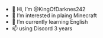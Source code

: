 - 👋 Hi, I’m @KingOfDarknes242
- 👀 I’m interested in plaing Minecraft
- 🌱 I’m currently learning English
- 📫 using Discord 3 years

<!---
KingOfDarknes242/KingOfDarknes242 is a ✨ special ✨ repository because its `README.md` (this file) appears on your GitHub profile.
You can click the Preview link to take a look at your changes.
--->
